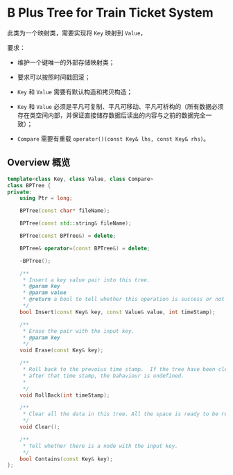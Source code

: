# B Plus Tree for Train Ticket System

此类为一个映射类，需要实现将 `Key` 映射到 `Value`，

要求：

- 维护一个键唯一的外部存储映射类；

- 要求可以按照时间戳回滚；

- `Key` 和 `Value` 需要有默认构造和拷贝构造；

- `Key` 和 `Value` 必须是平凡可复制、平凡可移动、平凡可析构的（所有数据必须存在类空间内部，并保证直接储存数据后读出的内容与之前的数据完全一致）；

- `Compare` 需要有重载 `operator()(const Key& lhs, const Key& rhs)`。

## Overview 概览

```c++
template<class Key, class Value, class Compare>
class BPTree {
private:
    using Ptr = long;

    BPTree(const char* fileName);

    BPTree(const std::string& fileName);

    BPTree(const BPTree&) = delete;

    BPTree& operator=(const BPTree&) = delete;

    ~BPTree();

    /**
     * Insert a key value pair into this tree.
     * @param key
     * @param value
     * @return a bool to tell whether this operation is success or not
     */
    bool Insert(const Key& key, const Value& value, int timeStamp);

    /**
     * Erase the pair with the input key.
     * @param key
     */
    void Erase(const Key& key);

    /**
     * Roll back to the prevoius time stamp.  If the tree have been cleared
     * after that time stamp, the bahaviour is undefined.
     *
     */
    void RollBack(int timeStamp);

    /**
     * Clear all the data in this tree. All the space is ready to be reused.
     */
    void Clear();

    /**
     * Tell whether there is a node with the input key.
     */
    bool Contains(const Key& key);
};
```
